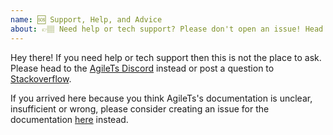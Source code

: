 ```yaml
---
name: 🆘 Support, Help, and Advice
about: 👉🏽 Need help or tech support? Please don't open an issue! Head to https://github.com/agile-ts/agile/discussions or https://stackoverflow.com/questions/tagged/agile-ts.
---
```


Hey there! If you need help or tech support then this is not the place to ask. 
Please head to the [AgileTs Discord](https://discord.com/T9GzreAwPH) instead 
or post a question to [Stackoverflow](https://stackoverflow.com/questions/tagged/agile-ts).

If you arrived here because you think AgileTs's documentation is unclear, 
insufficient or wrong, please consider creating an issue for the documentation [here](https://github.com/agile-ts/documentation) instead.
